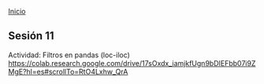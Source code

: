 <!-- No borrar o modificar -->
[Inicio](./index.md)

## Sesión 11 
Actividad: Filtros en pandas (loc-iloc)
https://colab.research.google.com/drive/17sOxdx_iamjkfUgn9bDIEFbb07i9ZMgE?hl=es#scrollTo=RtO4Lxhw_QrA
<!-- Su documentación aquí -->







